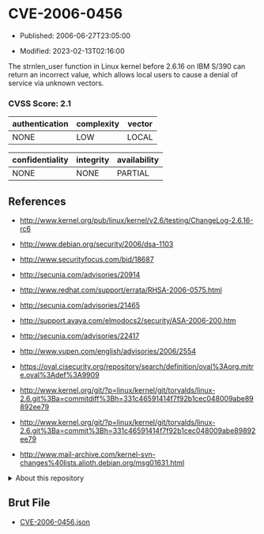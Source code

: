 # CVE-2006-0456

- Published: 2006-06-27T23:05:00

- Modified: 2023-02-13T02:16:00

The strnlen_user function in Linux kernel before 2.6.16 on IBM S/390 can return an incorrect value, which allows local users to cause a denial of service via unknown vectors.

### CVSS Score: **2.1**

| authentication | complexity | vector |
| --- | --- | --- |
| NONE | LOW | LOCAL |

| confidentiality | integrity | availability |
| --- | --- | --- |
| NONE | NONE | PARTIAL |

## References

* http://www.kernel.org/pub/linux/kernel/v2.6/testing/ChangeLog-2.6.16-rc6

* http://www.debian.org/security/2006/dsa-1103

* http://www.securityfocus.com/bid/18687

* http://secunia.com/advisories/20914

* http://www.redhat.com/support/errata/RHSA-2006-0575.html

* http://secunia.com/advisories/21465

* http://support.avaya.com/elmodocs2/security/ASA-2006-200.htm

* http://secunia.com/advisories/22417

* http://www.vupen.com/english/advisories/2006/2554

* https://oval.cisecurity.org/repository/search/definition/oval%3Aorg.mitre.oval%3Adef%3A9909

* http://www.kernel.org/git/?p=linux/kernel/git/torvalds/linux-2.6.git%3Ba=commitdiff%3Bh=331c46591414f7f92b1cec048009abe89892ee79

* http://www.kernel.org/git/?p=linux/kernel/git/torvalds/linux-2.6.git%3Ba=commit%3Bh=331c46591414f7f92b1cec048009abe89892ee79

* http://www.mail-archive.com/kernel-svn-changes%40lists.alioth.debian.org/msg01631.html

<details>
<summary>About this repository</summary> 

  This repository is part of the project [Live Hack CVE](https://github.com/Live-Hack-CVE). Main website can be found [www.live-hack.org](https://www.live-hack.org) 
  
  Made by [Sn0wAlice](https://github.com/Sn0wAlice) for the people that care about security and need to have a feed of the latest CVEs. Hope you enjoy it, don't forget to star the repo and follow me on [Twitter](https://twitter.com/Sn0wAlice) and [Github](https://github.com/Sn0wAlice). And that is my [personnal website](https://www.alice-snow.me/)

  - [Home Page](https://github.com/Live-Hack-CVE)
  - [Framework](https://github.com/Live-Hack-CVE/cve-framework)
  - [CVE database](https://github.com/Live-Hack-CVE/full_database)
  - [Changelog](https://github.com/Live-Hack-CVE/Changelog)
</details>

## Brut File

* [CVE-2006-0456.json](https://raw.githubusercontent.com/Live-Hack-CVE/full_database/main/cves/2006/CVE-2006-0456.json)

